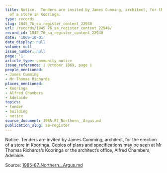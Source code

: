 ```yaml
---
title: Notice.  Tenders are invited by James Cumming, architect, for the erection
  of a store in Kooringa.
type: records
slug: 1845_76_sa_register_content_22940
url: /records/1845_76_sa_register_content_22940/
record_id: 1845_76_sa_register_content_22940
date: '1869-10-01'
date_display: null
volume: null
issue_number: null
page: '1'
article_type: community_notice
issue_reference: 1 October 1869, page 1
people_mentioned:
- James Cumming
- Mr Thomas Richards
places_mentioned:
- Kooringa
- Alfred Chambers
- Adelaide
topics:
- tender
- building
- notice
source_document: 1985-87_Northern__Argus.md
publication_slug: sa-register
---
```


Notice.  Tenders are invited by James Cumming, architect, for the erection of a store in Kooringa.  Copies of plans and specifications may be seen at Mr Thomas Richards’s Kooringa or the architect’s office, Alfred Chambers, Adelaide.

Source: [1985-87_Northern__Argus.md](/downloads/markdown/1985-87_Northern__Argus.md)
